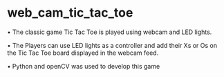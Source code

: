 # web_cam_tic_tac_toe

•	The classic game Tic Tac Toe is played using webcam and LED lights.

•	The Players can use LED lights as a controller and add their Xs or Os on the Tic Tac Toe board displayed in the webcam feed. 

•	Python and openCV was used to develop this game

